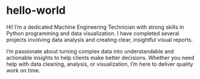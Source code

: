 # hello-world
Hi! I’m a dedicated Machine Engineering Technician with strong skills in Python programming and data visualization. I have completed several projects involving data analysis and creating clear, insightful visual reports.

I’m passionate about turning complex data into understandable and actionable insights to help clients make better decisions. Whether you need help with data cleaning, analysis, or visualization, I’m here to deliver quality work on time.
